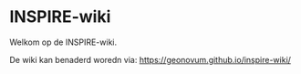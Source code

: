 # INSPIRE-wiki
Welkom op de INSPIRE-wiki.

De wiki kan benaderd woredn via: https://geonovum.github.io/inspire-wiki/

